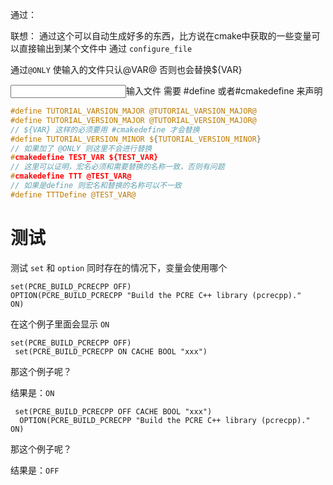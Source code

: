 通过：

联想：
通过这个可以自动生成好多的东西，比方说在cmake中获取的一些变量可以直接输出到某个文件中
通过 `configure_file`

通过``@ONLY`` 使输入的文件只认@VAR@ 否则也会替换${VAR} 

<input>输入文件 需要 #define 或者#cmakedefine 来声明
```C
#define TUTORIAL_VARSION_MAJOR @TUTORIAL_VARSION_MAJOR@
#define TUTORIAL_VERSION_MAJOR @TUTORIAL_VERSION_MAJOR@
// ${VAR} 这样的必须要用 #cmakedefine 才会替换
#define TUTORIAL_VERSION_MINOR ${TUTORIAL_VERSION_MINOR}
// 如果加了 @ONLY 则这里不会进行替换
#cmakedefine TEST_VAR ${TEST_VAR}
// 这里可以证明，宏名必须和需要替换的名称一致，否则有问题
#cmakedefine TTT @TEST_VAR@
// 如果是define 则宏名和替换的名称可以不一致
#define TTTDefine @TEST_VAR@

```

# 测试


测试 `set` 和 `option` 同时存在的情况下，变量会使用哪个
```
set(PCRE_BUILD_PCRECPP OFF)
OPTION(PCRE_BUILD_PCRECPP "Build the PCRE C++ library (pcrecpp)."    ON)
```
在这个例子里面会显示 `ON`

```
set(PCRE_BUILD_PCRECPP OFF)
 set(PCRE_BUILD_PCRECPP ON CACHE BOOL "xxx")
```
那这个例子呢？

结果是：``ON``
```
 set(PCRE_BUILD_PCRECPP OFF CACHE BOOL "xxx")
  OPTION(PCRE_BUILD_PCRECPP "Build the PCRE C++ library (pcrecpp)."    ON)
```
那这个例子呢？

结果是：``OFF``
